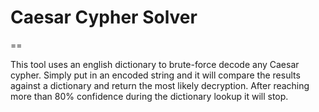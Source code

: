 # Caesar Cypher Solver #
==

This tool uses an english dictionary to brute-force decode any Caesar 
cypher. Simply put in an encoded string and it will compare the results 
against a dictionary and return the most likely decryption. After 
reaching more than 80% confidence during the dictionary lookup it will 
stop.
